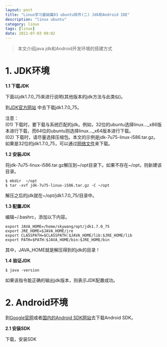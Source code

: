 ```yaml
---
layout: post
title: "Linux学习基础篇03 ubuntu软件(二) Jdk和Android IDE"
description: "linux ubuntu"
category: linux
tags: [linux]
date: 2011-07-03 09:02
---
```


> 本文介绍java jdk和Android开发环境的搭建方式


# 1. JDK环境

**1.1 下载JDK**

下面以jdk1.7.0_75来进行说明(其他版本的jdk方法与此类似)。

到[JDK官方网站](http://www.oracle.com/technetwork/java/javase/downloads/jdk7-downloads-1880260.html) 中去下载jdk1.7.0_75。

注意：   
(01) 下载时，要下载与系统匹配的jdk。例如，32位的ubuntu选择linux..._x86版本进行下载，而64位的ubuntu则选择linux..._x64版本进行下载。   
(02) 下载时，请尽量选择压缩包。本文的示例是jdk-7u75-linux-i586.tar.gz。  
如果是32位的jdk1.7.0_75，可以通过[网络文件](http://pan.baidu.com/s/1sjBd98p)来下载。


**1.2 安装JDK**

将jdk-7u75-linux-i586.tar.gz解压到~/opt目录下。如果不存在~/opt，则新建该目录。

    $ mkdir  ~/opt
    $ tar -xvf jdk-7u75-linux-i586.tar.gz -C ~/opt

解压之后的jdk就在~/opt/jdk1.7.0_75/目录中。


**1.3 配置JDK**

编辑~/.bashrc，添加以下内容。

    export JAVA_HOME=/home/skywang/opt/jdk1.7.0_75
    export JRE_HOME=$JAVA_HOME/jre
    export CLASSPATH=$CLASSPATH:$JAVA_HOME/lib:$JRE_HOME/lib
    export PATH=$PATH:$JAVA_HOME/bin:$JRE_HOME/bin

其中，JAVA_HOME就是解压得到的jdk的目录！

**1.4 验证JDK**

    $ java -version

如果该指令能正确的输出jdk版本，则表示JDK配置成功。


# 2. Android环境

到[Google官网](http://developer.android.com/sdk/index.html)或者[国内的Android SDK网站](http://mirrors.neusoft.edu.cn/android/repository/)去下载Android SDK。


**2.1 安装SDK**

下载，安装SDK



